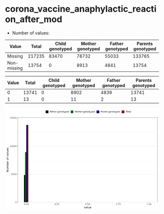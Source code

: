# corona_vaccine_anaphylactic_reaction_after_mod
- Number of values:

| Value | Total | Child genotyped | Mother genotyped | Father genotyped | Parents genotyped |
| ----- | ----- | --------------- | ---------------- | ---------------- |---------------- |
| Missing | 217235 | 83470 | 78732 | 55033 | 133765 |
| Non-missing | 13754 | 0 | 8913 | 4841 | 13754 |

| Value | Total | Child genotyped | Mother genotyped | Father genotyped | Parents genotyped |
| ----- | ----- | --------------- | ---------------- | ---------------- |---------------- |
| 0 | 13741 | 0 | 8902 | 4839 | 13741 |
| 1 | 13 | 0 | 11 | 2 | 13 |



![](corona_vaccine_anaphylactic_reaction_after_mod_n.png)




